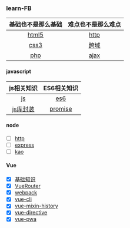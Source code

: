 ### learn-FB

| 基础也不是那么基础 | 难点也不是那么难点    |
| :-------------: | :---------------: |
| [html5](./html/README.md) |  [http](./http/http.md)  |
| [css3](./css3/README.md) | [跨域](./CrossDomain/README.md)|
| [php](./php/php相关知识.md) | [ajax](./ajax/README.md)|

#### javascript

| js相关知识    |  ES6相关知识|
| :------------: |:---------------:| 
| [js](./javascript/javascript.md)  |  [es6](./javascript/es6.md)|
| [js库封装](./javascript/JS库封装.md)| [promise](./javascript/promise.md) |

#### node

- [ ] [http](./node/http/README.md)
- [ ] [express](./node/express/README.md)
- [ ] [kao](./node/koa/README.md)

#### Vue

- [x] [基础知识](./Vue/基础知识/README.md)
- [x] [VueRouter](./Vue/Vue-Router/README.md)
- [x] [webpack](./Vue/webpackLearn/README.md)
- [x] [vue-cli](./Vue/vue-cli/README.md)
- [x] [vue-mixin-history](./Vue/mixin/README.md)
- [x] [vue-directive](./Vue/directive/README.md)
- [x] [vue-pwa](./Vue/vue_pwa/README.md)